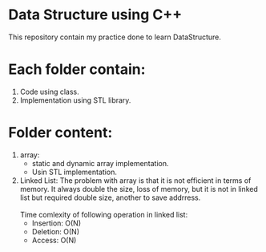 # Data Structure using C++
This repository contain my practice done to learn DataStructure.

# Each folder contain:
  1. Code using class.
  2. Implementation using STL library.

# Folder content:
  1. array:<br>
      - static and dynamic array implementation.<br>
      - Usin STL implementation.<br>
  2. Linked List: The problem with array is that it is not efficient in terms of memory. It always double the size, loss of memory, but it is not in linked list but required double size, another to save addrress.<br><br>
     Time comlexity of following operation in linked list:<br>
       - Insertion: O(N)<br>
       - Deletion:  O(N)<br>
       - Access:    O(N)<br>
